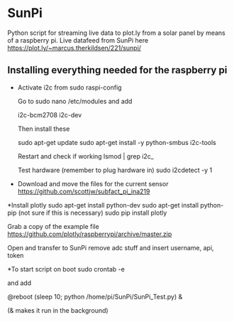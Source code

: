 # SunPi 
Python script for streaming live data to plot.ly from a solar panel by means of a raspberry pi.
Live datafeed from SunPi here https://plot.ly/~marcus.therkildsen/221/sunpi/

## Installing everything needed for the raspberry pi

* Activate i2c from sudo raspi-config

  Go to sudo nano /etc/modules and add

  i2c-bcm2708
  i2c-dev


  Then install these

  sudo apt-get update
  sudo apt-get install -y python-smbus i2c-tools


  Restart and check if working 
  lsmod | grep i2c_


  Test hardware (remember to plug hardware in)
  sudo i2cdetect -y 1

* Download and move the files for the current sensor
  https://github.com/scottjw/subfact_pi_ina219


*Install plotly 
  sudo apt-get install python-dev
  sudo apt-get install python-pip (not sure if this is necessary)
  sudo pip install plotly 

  Grab a copy of the example file 
  https://github.com/plotly/raspberrypi/archive/master.zip

  Open and transfer to SunPi
  remove adc stuff and insert username, api, token

*To start script on boot 
  sudo crontab -e

  and add 

  @reboot (sleep 10; python /home/pi/SunPi/SunPi_Test.py) &

  (& makes it run in the background)

